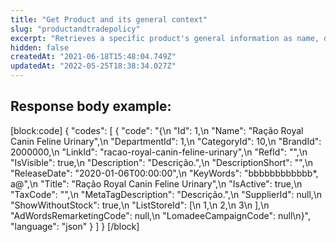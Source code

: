 ```yaml
---
title: "Get Product and its general context"
slug: "productandtradepolicy"
excerpt: "Retrieves a specific product's general information as name, description and the trade policies that it is included."
hidden: false
createdAt: "2021-06-18T15:48:04.749Z"
updatedAt: "2022-05-25T18:38:34.027Z"
---
```

## Response body example:
[block:code]
{
  "codes": [
    {
      "code": "{\n    \"Id\": 1,\n    \"Name\": \"Ração Royal Canin Feline Urinary\",\n    \"DepartmentId\": 1,\n    \"CategoryId\": 10,\n    \"BrandId\": 2000000,\n    \"LinkId\": \"racao-royal-canin-feline-urinary\",\n    \"RefId\": \"\",\n    \"IsVisible\": true,\n    \"Description\": \"Descrição.\",\n    \"DescriptionShort\": \"\",\n    \"ReleaseDate\": \"2020-01-06T00:00:00\",\n    \"KeyWords\": \"bbbbbbbbbbbb*, a@\",\n    \"Title\": \"Ração Royal Canin Feline Urinary\",\n    \"IsActive\": true,\n    \"TaxCode\": \"\",\n    \"MetaTagDescription\": \"Descrição.\",\n    \"SupplierId\": null,\n    \"ShowWithoutStock\": true,\n    \"ListStoreId\": [\n        1,\n        2,\n        3\n    ],\n    \"AdWordsRemarketingCode\": null,\n    \"LomadeeCampaignCode\": null\n}",
      "language": "json"
    }
  ]
}
[/block]